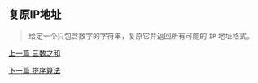 ## 复原IP地址

> 给定一个只包含数字的字符串，复原它并返回所有可能的 `IP` 地址格式。


[上一篇 三数之和](1-数据结构与算法/三数之和.md)

[下一篇 排序算法](1-数据结构与算法/排序算法.md)

